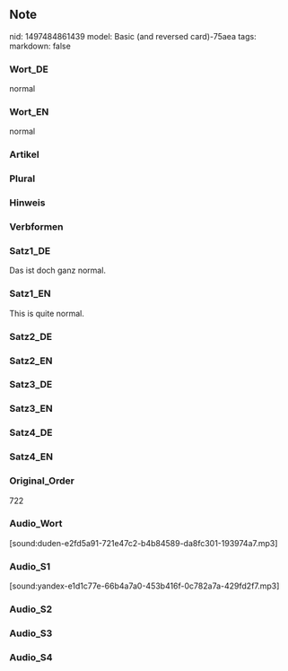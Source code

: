## Note
nid: 1497484861439
model: Basic (and reversed card)-75aea
tags: 
markdown: false

### Wort_DE
normal

### Wort_EN
normal

### Artikel


### Plural


### Hinweis


### Verbformen


### Satz1_DE
Das ist doch ganz normal.

### Satz1_EN
This is quite normal.

### Satz2_DE


### Satz2_EN


### Satz3_DE


### Satz3_EN


### Satz4_DE


### Satz4_EN


### Original_Order
722

### Audio_Wort
[sound:duden-e2fd5a91-721e47c2-b4b84589-da8fc301-193974a7.mp3]

### Audio_S1
[sound:yandex-e1d1c77e-66b4a7a0-453b416f-0c782a7a-429fd2f7.mp3]

### Audio_S2


### Audio_S3


### Audio_S4

